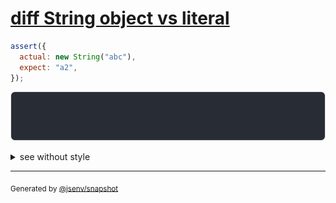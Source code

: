 # [diff String object vs literal](../../string.test.js#L137)

```js
assert({
  actual: new String("abc"),
  expect: "a2",
});
```

![img](throw.svg)

<details>
  <summary>see without style</summary>

```console
AssertionError: actual and expect are different

actual: String("abc")
expect: "a2"
```

</details>

---

<sub>
  Generated by <a href="https://github.com/jsenv/core/tree/main/packages/independent/snapshot">@jsenv/snapshot</a>
</sub>